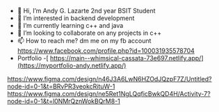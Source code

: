 - 👋 Hi, I’m Andy G. Lazarte 2nd year BSIT Student
- 👀 I’m interested in backend development
- 🌱 I’m currently learning c++ and java
- 💞️ I’m looking to collaborate on any projects in c++
- 📫 How to reach me? dm me on my fb account https://www.facebook.com/profile.php?id=100031935578704
- Portfolio -[ https://main--whimsical-cassata-73e697.netlify.app/](https://myportfolio-andy.netlify.app/)

<!---
andytechh/andytechh is a ✨ special ✨ repository because its `README.md` (this file) appears on your GitHub profile.
You can click the Preview link to take a look at your changes.
https://www.figma.com/design/lGuqUQJdSZvV0tNcmmfya4/Untitled?node-id=1-2&t=UjovqP2ujPcfGQUB-1
--->

https://www.figma.com/design/n46J3A6LwN6HZOdJQzpF7Z/Untitled?node-id=0-1&t=BRvPR3veokcRituW-1
https://www.figma.com/design/ne5Ret1NgLQqficBwkQD4H/Activity-7?node-id=0-1&t=l0NMrQznWokBQrM8-1
